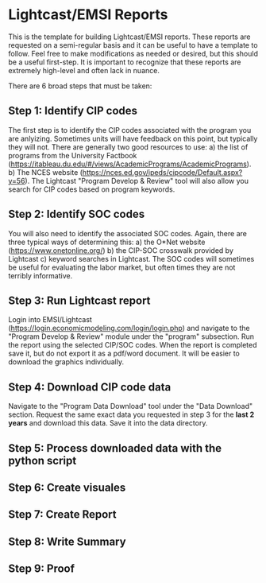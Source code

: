 # Lightcast/EMSI Reports
This is the template for building Lightcast/EMSI reports. These reports are requested on a semi-regular basis and it can be useful to have a template to follow. Feel free to make modifications as needed or desired, but this should be a useful first-step. It is important to recognize that these reports are extremely high-level and often lack in nuance. 

There are 6 broad steps that must be taken:
## Step 1: Identify CIP codes
The first step is to identify the CIP codes associated with the program you are anlyizing. Sometimes units will have feedback on this point, but typically they will not. There are generally two good resources to use: a) the list of programs from the University Factbook (https://itableau.du.edu/#/views/AcademicPrograms/AcademicPrograms). b) The NCES website (https://nces.ed.gov/ipeds/cipcode/Default.aspx?y=56). The Lightcast "Program Develop & Review" tool will also allow you search for CIP codes based on program keywords.

## Step 2: Identify SOC codes
You will also need to identify the associated SOC codes. Again, there are three typical ways of determining this: a) the O\*Net website (https://www.onetonline.org/) b) the CIP-SOC crosswalk provided by Lightcast c) keyword searches in Lightcast. The SOC codes will sometimes be useful for evaluating the labor market, but often times they are not terribly informative.

## Step 3: Run Lightcast report
Login into EMSI/Lightcast (https://login.economicmodeling.com/login/login.php) and navigate to the "Program Develop & Review" module under the "program" subsection. Run the report using the selected CIP/SOC codes. When the report is completed save it, but do not export it as a pdf/word document. It will be easier to download the graphics individually.

## Step 4: Download CIP code data
Navigate to the "Program Data Download" tool under the "Data Download" section. Request the same exact data you requested in step 3 for the <b>last 2 years</b> and download this data. Save it into the data directory.

## Step 5: Process downloaded data with the python script

## Step 6: Create visuales

## Step 7: Create Report

## Step 8: Write Summary

## Step 9: Proof
